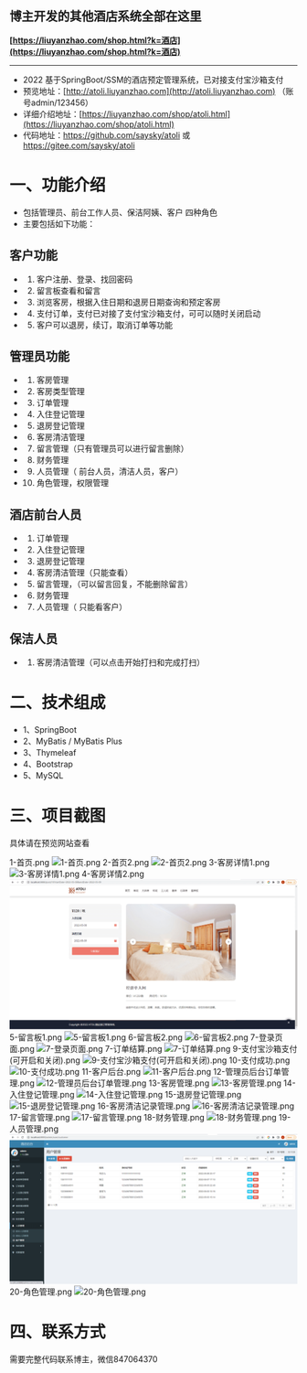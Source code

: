 ## 博主开发的其他酒店系统全部在这里
**[https://liuyanzhao.com/shop.html?k=酒店](https://liuyanzhao.com/shop.html?k=酒店)**  
- -------------------------------------------------------------------------------
- 2022 基于SpringBoot/SSM的酒店预定管理系统，已对接支付宝沙箱支付
- 预览地址：[http://atoli.liuyanzhao.com](http://atoli.liuyanzhao.com) （账号admin/123456）
- 详细介绍地址：[https://liuyanzhao.com/shop/atoli.html](https://liuyanzhao.com/shop/atoli.html)
- 代码地址：https://github.com/saysky/atoli 或 https://gitee.com/saysky/atoli

# 一、功能介绍
- 包括管理员、前台工作人员、保洁阿姨、客户 四种角色
- 主要包括如下功能：
## 客户功能
- 1. 客户注册、登录、找回密码
- 2. 留言板查看和留言
- 3. 浏览客房，根据入住日期和退房日期查询和预定客房
- 4. 支付订单，支付已对接了支付宝沙箱支付，可可以随时关闭启动
- 5. 客户可以退房，续订，取消订单等功能

## 管理员功能
- 1. 客房管理
- 2. 客房类型管理
- 3. 订单管理
- 4. 入住登记管理
- 5. 退房登记管理
- 6. 客房清洁管理
- 7. 留言管理（只有管理员可以进行留言删除）
- 8. 财务管理
- 9. 人员管理（	前台人员，清洁人员，客户）
- 10. 角色管理，权限管理

## 酒店前台人员
- 1. 订单管理
- 2. 入住登记管理
- 3. 退房登记管理
- 4. 客房清洁管理（只能查看）
- 5. 留言管理，（可以留言回复，不能删除留言）
- 6. 财务管理
- 7. 人员管理（	只能看客户）


## 保洁人员
- 1. 客房清洁管理（可以点击开始打扫和完成打扫）


# 二、技术组成
- 1、SpringBoot 
- 2、MyBatis / MyBatis Plus
- 3、Thymeleaf
- 4、Bootstrap
- 5、MySQL

# 三、项目截图
具体请在预览网站查看

1-首页.png
![1-首页.png](img/1-首页.png)
2-首页2.png
![2-首页2.png](img/2-首页2.png)
3-客房详情1.png
![3-客房详情1.png](img/3-客房详情1.png)
4-客房详情2.png
![4-客房详情2.png](img/4-客房详情2.png)
5-留言板1.png
![5-留言板1.png](img/5-留言板1.png)
6-留言板2.png
![6-留言板2.png](img/6-留言板2.png)
7-登录页面.png
![7-登录页面.png](img/7-登录页面.png)
7-订单结算.png
![7-订单结算.png](img/7-订单结算.png)
9-支付宝沙箱支付(可开启和关闭).png
![9-支付宝沙箱支付(可开启和关闭).png](img/9-支付宝沙箱支付(可开启和关闭).png)
10-支付成功.png
![10-支付成功.png](img/10-支付成功.png)
11-客户后台.png
![11-客户后台.png](img/11-客户后台.png)
12-管理员后台订单管理.png
![12-管理员后台订单管理.png](img/12-管理员后台订单管理.png)
13-客房管理.png
![13-客房管理.png](img/13-客房管理.png)
14-入住登记管理.png
![14-入住登记管理.png](img/14-入住登记管理.png)
15-退房登记管理.png
![15-退房登记管理.png](img/15-退房登记管理.png)
16-客房清洁记录管理.png
![16-客房清洁记录管理.png](img/16-客房清洁记录管理.png)
17-留言管理.png
![17-留言管理.png](img/17-留言管理.png)
18-财务管理.png
![18-财务管理.png](img/18-财务管理.png)
19-人员管理.png
![19-人员管理.png](img/19-人员管理.png)
20-角色管理.png
![20-角色管理.png](img/20-角色管理.png)


# 四、联系方式
需要完整代码联系博主，微信847064370



